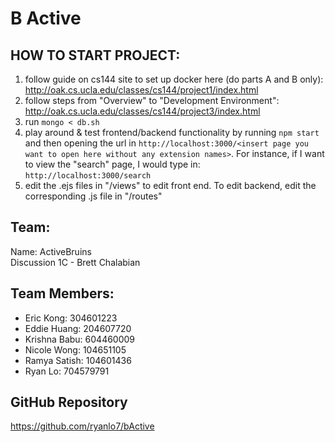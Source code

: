 # B Active


## HOW TO START PROJECT:
1. follow guide on cs144 site to set up docker here (do parts A and B only):
   http://oak.cs.ucla.edu/classes/cs144/project1/index.html
2. follow steps from "Overview" to "Development Environment":
   http://oak.cs.ucla.edu/classes/cs144/project3/index.html
3. run `mongo < db.sh`
4. play around & test frontend/backend functionality by running `npm start` and then opening the url in `http://localhost:3000/<insert page you want to open here without any extension names>`. For instance, if I want to view the "search" page, I would type in: `http://localhost:3000/search`
5. edit the .ejs files in "/views" to edit front end. To edit backend, edit the corresponding .js file in "/routes"



## Team:
Name: ActiveBruins  
Discussion 1C - Brett Chalabian

## Team Members:
- Eric Kong: 304601223
- Eddie Huang: 204607720
- Krishna Babu: 604460009
- Nicole Wong: 104651105
- Ramya Satish: 104601436
- Ryan Lo: 704579791

## GitHub Repository
https://github.com/ryanlo7/bActive
